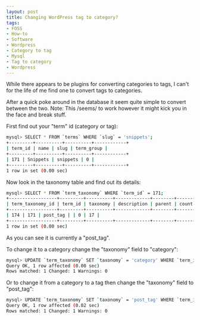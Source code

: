 ```yaml
---
layout: post
title: Changing WordPress tag to category?
tags:
- FOSS
- How-to
- Software
- Wordpress
- Category to tag
- Mysql
- Tag to category
- Wordpress
---
```


While there appears to be plugins for converting categories to tags, I can't for the life of me find one to convert tags to categories.

After a quick poke around in the database it seem quite simple to convert between the two.
Note: This /seems/ to work however it might kick you in the face and break stuff.

First find out your "term" id (category or tag):

```bash
mysql> SELECT * FROM `terms` WHERE `slug` = 'snippets';
+---------+----------+----------+------------+
| term_id | name | slug | term_group |
+---------+----------+----------+------------+
| 171 | Snippets | snippets | 0 |
+---------+----------+----------+------------+
1 row in set (0.00 sec)
```

Now look in the taxonomy table and find out its details:

```bash
mysql> SELECT * FROM `term_taxonomy` WHERE `term_id` = 171;
+------------------+---------+----------+-------------+--------+-------+
| term_taxonomy_id | term_id | taxonomy | description | parent | count |
+------------------+---------+----------+-------------+--------+-------+
| 174 | 171 | post_tag | | 0 | 17 |
+------------------+---------+----------+-------------+--------+-------+
1 row in set (0.00 sec)
```


As you can see it is currently a "post_tag".

To change it to a category change the "taxonomy" field to "category":

```bash
mysql> UPDATE `term_taxonomy` SET `taxonomy` = 'category' WHERE `term_id` = 171;
Query OK, 1 row affected (0.00 sec)
Rows matched: 1 Changed: 1 Warnings: 0
```

Or to change it from a category to a tag then change the "taxonomy" field to "post_tag":

```bash
mysql> UPDATE `term_taxonomy` SET `taxonomy` = 'post_tag' WHERE `term_id` = 171;
Query OK, 1 row affected (0.02 sec)
Rows matched: 1 Changed: 1 Warnings: 0
```

